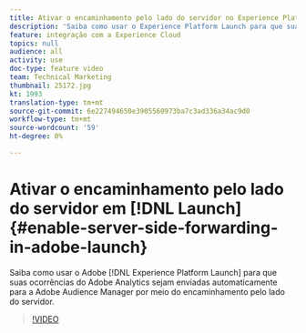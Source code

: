 ```yaml
---
title: Ativar o encaminhamento pelo lado do servidor no Experience Platform Launch
description: 'Saiba como usar o Experience Platform Launch para que suas ocorrências do Adobe Analytics sejam enviadas automaticamente para a Adobe Audience Manager por meio do encaminhamento pelo lado do servidor. '
feature: integração com a Experience Cloud
topics: null
audience: all
activity: use
doc-type: feature video
team: Technical Marketing
thumbnail: 25172.jpg
kt: 1993
translation-type: tm+mt
source-git-commit: 6e227494650e3905560973ba7c3ad336a34ac9d0
workflow-type: tm+mt
source-wordcount: '59'
ht-degree: 0%

---
```



# Ativar o encaminhamento pelo lado do servidor em [!DNL Launch] {#enable-server-side-forwarding-in-adobe-launch}

Saiba como usar o Adobe [!DNL Experience Platform Launch] para que suas ocorrências do Adobe Analytics sejam enviadas automaticamente para a Adobe Audience Manager por meio do encaminhamento pelo lado do servidor.

>[!VIDEO](https://video.tv.adobe.com/v/25172?quality=12)

